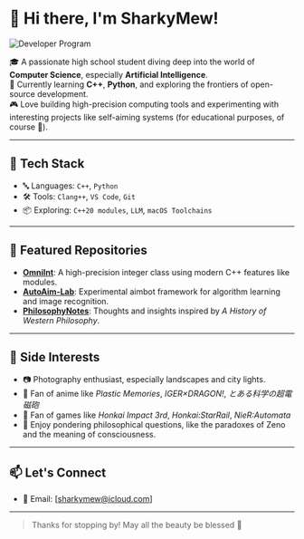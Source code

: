 # 👋 Hi there, I'm SharkyMew!

![Developer Program](https://img.shields.io/badge/GitHub%20Developer-Member-blueviolet?logo=github)

🎓 A passionate high school student diving deep into the world of **Computer Science**, especially **Artificial Intelligence**.  
🚀 Currently learning **C++**, **Python**, and exploring the frontiers of open-source development.  
🎮 Love building high-precision computing tools and experimenting with interesting projects like self-aiming systems (for educational purposes, of course 👀).  

---

## 🧠 Tech Stack
- 🔤 Languages: `C++`, `Python`
- 🛠️ Tools: `Clang++`, `VS Code`, `Git`
- 📦 Exploring: `C++20 modules`, `LLM`, `macOS Toolchains`

---

## 📌 Featured Repositories

- [**OmniInt**](https://github.com/yourusername/OmniInt): A high-precision integer class using modern C++ features like modules.
- [**AutoAim-Lab**](https://github.com/yourusername/AutoAim-Lab): Experimental aimbot framework for algorithm learning and image recognition.  
- [**PhilosophyNotes**](https://github.com/yourusername/PhilosophyNotes): Thoughts and insights inspired by *A History of Western Philosophy*.

---

## 🎵 Side Interests

- 📷 Photography enthusiast, especially landscapes and city lights.
- 🌌 Fan of anime like *Plastic Memories*, *IGER×DRAGON!*, *とある科学の超電磁砲*
- 🌌 Fan of games like *Honkai Impact 3rd*, *Honkai:StarRail*, *NieR:Automata*
- 💬 Enjoy pondering philosophical questions, like the paradoxes of Zeno and the meaning of consciousness.

---

## 📫 Let's Connect

- 💌 Email: [sharkymew@icloud.com]

---

> Thanks for stopping by! May all the beauty be blessed 🌠

